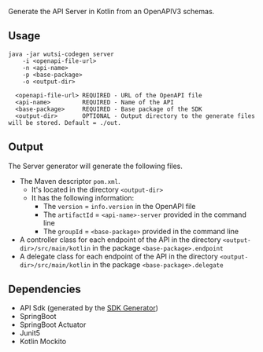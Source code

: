 Generate the API Server in Kotlin from an OpenAPIV3 schemas.

## Usage
```
java -jar wutsi-codegen server
    -i <openapi-file-url>
    -n <api-name>
    -p <base-package>
    -o <output-dir>

  <openapi-file-url> REQUIRED - URL of the OpenAPI file
  <api-name>         REQUIRED - Name of the API
  <base-package>     REQUIRED - Base package of the SDK
  <output-dir>       OPTIONAL - Output directory to the generate files will be stored. Default = ./out.
```

## Output
The Server generator will generate the following files.
- The Maven descriptor `pom.xml`.
  - It's located in the directory `<output-dir>`
  - It has the following information:
    - The `version` = `info.version` in the OpenAPI file
    - The `artifactId` = `<api-name>-server` provided in the command line
    - The `groupId` = `<base-package>` provided in the command line
- A controller class for each endpoint of the API in the directory `<output-dir>/src/main/kotlin` in the package `<base-package>.endpoint`
- A delegate class for each endpoint of the API in the directory `<output-dir>/src/main/kotlin` in the package `<base-package>.delegate`

## Dependencies
- API Sdk (generated by the [SDK Generator](SDK.md))
- SpringBoot
- SpringBoot Actuator
- Junit5
- Kotlin Mockito
